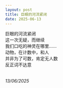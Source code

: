 ```yaml
---
layout: post
title: 巨眼的河流紧闭
date: 2025-06-13
---
```

巨眼的河流紧闭<br>
这一次无疑，而继续<br>
我们口吃的神灵在哪里......<br>
动物，在计数中，和人<br>
并非为了可数，肯定无人数<br>
反正词不达意<br>
<br>
<br>
*13/06/2025*
